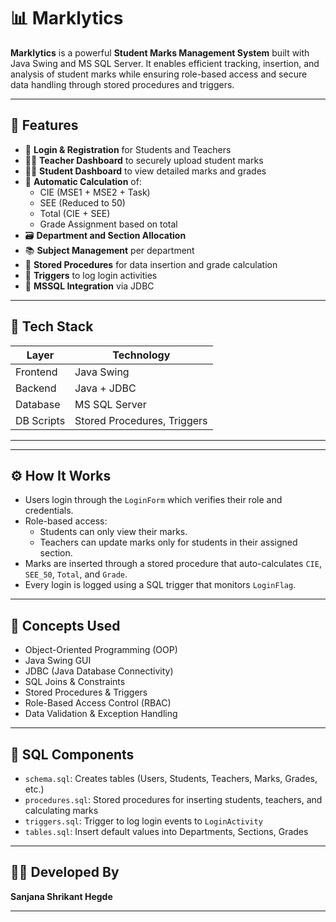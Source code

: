 # 📊 Marklytics

**Marklytics** is a powerful **Student Marks Management System** built with Java Swing and MS SQL Server. It enables efficient tracking, insertion, and analysis of student marks while ensuring role-based access and secure data handling through stored procedures and triggers.

---

## 🚀 Features

- 🔐 **Login & Registration** for Students and Teachers  
- 🧑‍🏫 **Teacher Dashboard** to securely upload student marks  
- 🧑‍🎓 **Student Dashboard** to view detailed marks and grades  
- 🧮 **Automatic Calculation** of:
  - CIE (MSE1 + MSE2 + Task)
  - SEE (Reduced to 50)
  - Total (CIE + SEE)
  - Grade Assignment based on total  
- 🗃️ **Department and Section Allocation**
- 📚 **Subject Management** per department
- 🧠 **Stored Procedures** for data insertion and grade calculation
- 🔁 **Triggers** to log login activities
- 💾 **MSSQL Integration** via JDBC

---

## 🧱 Tech Stack

| Layer       | Technology        |
|-------------|-------------------|
| Frontend    | Java Swing        |
| Backend     | Java + JDBC       |
| Database    | MS SQL Server     |
| DB Scripts  | Stored Procedures, Triggers |

---


---

## ⚙️ How It Works

- Users login through the `LoginForm` which verifies their role and credentials.
- Role-based access:
  - Students can only view their marks.
  - Teachers can update marks only for students in their assigned section.
- Marks are inserted through a stored procedure that auto-calculates `CIE`, `SEE_50`, `Total`, and `Grade`.
- Every login is logged using a SQL trigger that monitors `LoginFlag`.

---

## 🧠 Concepts Used

- Object-Oriented Programming (OOP)
- Java Swing GUI
- JDBC (Java Database Connectivity)
- SQL Joins & Constraints
- Stored Procedures & Triggers
- Role-Based Access Control (RBAC)
- Data Validation & Exception Handling

---

## 🧪 SQL Components

- `schema.sql`: Creates tables (Users, Students, Teachers, Marks, Grades, etc.)
- `procedures.sql`: Stored procedures for inserting students, teachers, and calculating marks
- `triggers.sql`: Trigger to log login events to `LoginActivity`
- `tables.sql`: Insert default values into Departments, Sections, Grades

---


## 👨‍💻 Developed By

**Sanjana Shrikant Hegde**  


---



